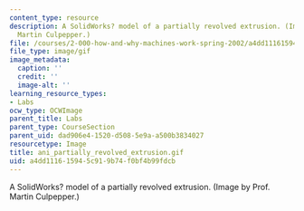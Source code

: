 ```yaml
---
content_type: resource
description: A SolidWorks? model of a partially revolved extrusion. (Image by Prof.
  Martin Culpepper.)
file: /courses/2-000-how-and-why-machines-work-spring-2002/a4dd111615945c919b74f0bf4b99fdcb_ani_partially_revolved_extrusion.gif
file_type: image/gif
image_metadata:
  caption: ''
  credit: ''
  image-alt: ''
learning_resource_types:
- Labs
ocw_type: OCWImage
parent_title: Labs
parent_type: CourseSection
parent_uid: dad906e4-1520-d508-5e9a-a500b3834027
resourcetype: Image
title: ani_partially_revolved_extrusion.gif
uid: a4dd1116-1594-5c91-9b74-f0bf4b99fdcb
---
```

A SolidWorks? model of a partially revolved extrusion. (Image by Prof. Martin Culpepper.)

